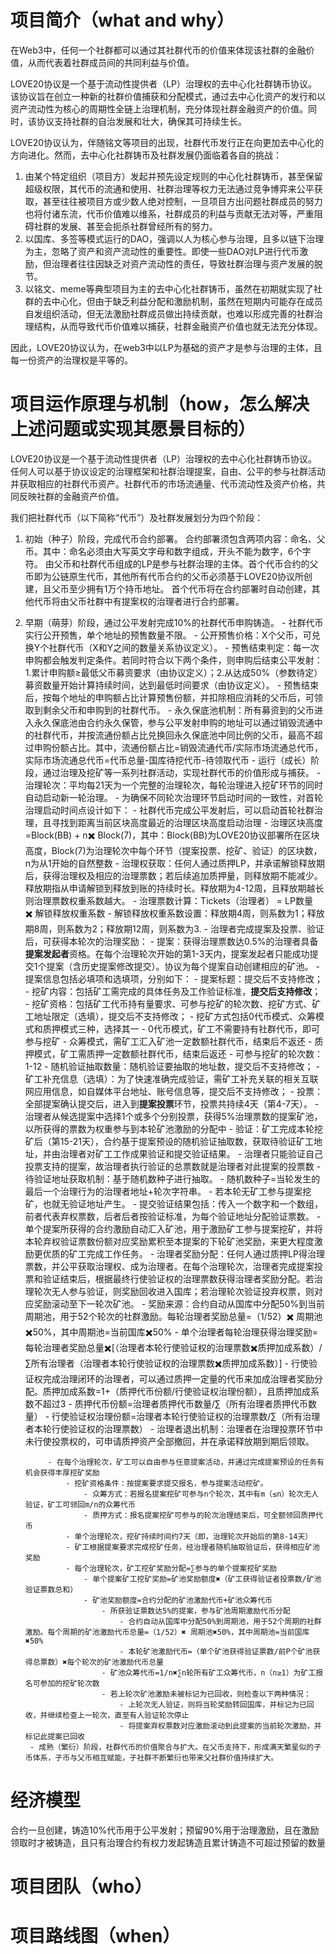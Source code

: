 # **项目简介（what and why）**
在Web3中，任何一个社群都可以通过其社群代币的价值来体现该社群的金融价值，从而代表着社群成员间的共同利益与价值。

LOVE20协议是一个基于流动性提供者（LP）治理权的去中心化社群铸币协议。该协议旨在创立一种新的社群价值捕获和分配模式，通过去中心化资产的发行和以资产流动性为核心的周期性全链上治理机制，充分体现社群金融资产的价值。同时，该协议支持社群的自治发展和壮大，确保其可持续生长。

LOVE20协议认为，伴随铭文等项目的出现，社群代币发行正在向更加去中心化的方向进化。然而，去中心化社群铸币及社群发展仍面临着各自的挑战：

1. 由某个特定组织（项目方）发起并预先设定规则的中心化社群铸币，甚至保留超级权限，其代币的流通和使用、社群治理等权力无法通过竞争博弈来公平获取，甚至往往被项目方或少数人绝对控制，一旦项目方出问题社群成员的努力也将付诸东流，代币价值难以维系，社群成员的利益与贡献无法对等，严重阻碍社群的发展、甚至会扼杀社群曾经所有的努力。
1. 以国库、多签等模式运行的DAO，强调以人为核心参与治理，且多以链下治理为主，忽略了资产和资产流动性的重要性。即使一些DAO对LP进行代币激励，但治理者往往因缺乏对资产流动性的责任，导致社群治理与资产发展的脱节。
1. 以铭文、meme等典型项目为主的去中心化社群铸币，虽然在初期就实现了社群的去中心化，但由于缺乏利益分配和激励机制，虽然在短期内可能存在成员自发组织活动，但无法激励社群成员做出持续贡献，也难以形成完善的社群治理结构，从而导致代币价值难以捕获，社群金融资产价值也就无法充分体现。

因此，LOVE20协议认为，在web3中以LP为基础的资产才是参与治理的主体，且每一份资产的治理权是平等的。

# **项目运作原理与机制（how，怎么解决上述问题或实现其愿景目标的）**
LOVE20协议是一个基于流动性提供者（LP）治理权的去中心化社群铸币协议。任何人可以基于协议设定的治理框架和社群治理提案，自由、公平的参与社群活动并获取相应的社群代币资产。社群代币的市场流通量、代币流动性及资产价格，共同反映社群的金融资产价值。

我们把社群代币（以下简称“代币”）及社群发展划分为四个阶段：

1. 初始（种子）阶段，完成代币合约部署。
    合约部署须包含两项内容：命名、父币。其中：命名必须由大写英文字母和数字组成，开头不能为数字，6个字符。
    由父币和社群代币组成的LP是参与社群治理的主体。首个代币合约的父币即为公链原生代币，其他所有代币合约的父币必须基于LOVE20协议所创建，且⽗币⾄少拥有1万个持币地址。
    首个代币将在合约部署时自动创建，其他代币将由父币社群中有提案权的治理者进行合约部署。
2. 早期（萌芽）阶段，通过公平发射完成10%的社群代币申购铸造。
            - 社群代币实行公开预售，单个地址的预售数量不限。
            - 公开预售价格：X个父币，可兑换Y个社群代币（X和Y之间的数量关系协议定义）。
            - 预售结束判定：每一次申购都会触发判定条件。若同时符合以下两个条件，则申购后结束公平发射：1.累计申购额≥最低父币募资要求（由协议定义）；2.从达成50%（参数待定）募资数量开始计算持续时间，达到最低时间要求（由协议定义）。
            - 预售结束后，按每个地址的申购额占比计算预售份额，并扣除相应消耗的父币后，可领取到剩余父币和申购到的社群代币。
            - 永久保底池机制：所有募资到的父币进入永久保底池由合约永久保管，参与公平发射申购的地址可以通过销毁流通中的社群代币，并按流通份额占比兑换回永久保底池中同比例的父币，最高不超过申购份额占比。其中，流通份额占比=销毁流通代币/实际市场流通总代币，实际市场流通总代币=代币总量-国库待挖代币-待领取代币
        - 运行（成长）阶段，通过治理及挖矿等一系列社群活动，实现社群代币的价值形成与捕获。
            - 治理轮次：平均每21天为一个完整的治理轮次，每轮治理进入挖矿环节的同时自动启动新一轮治理。
            - 为确保不同轮次治理环节启动时间的一致性，对首轮治理启动时间点设计如下：
                - 社群代币完成公平发射后，可以启动首轮社群治理，且寻找到距离当前区块高度最近的治理区块高度启动治理
                - 治理区块高度=Block(BB) + n✖️ Block(7)，其中：Block(BB)为LOVE20协议部署所在区块高度，Block(7)为治理轮次中每个环节（提案投票、挖矿、验证）的区块数，n为从1开始的自然整数
            - 治理权获取：任何人通过质押LP，并承诺解锁释放期后，获得治理权及相应的治理票数；若后续追加质押量，则释放期不能减少。释放期指从申请解锁到释放到账的持续时长。释放期为4-12周，且释放期越长则治理票数权重系数越大。
                - 治理票数计算：Tickets（治理者） = LP数量✖️ 解锁释放权重系数
                - 解锁释放权重系数设置：释放期4周，则系数为1；释放期8周，则系数为2；释放期12周，则系数为3.
            - 治理者完成提案及投票、验证后，可获得本轮次的治理奖励：
                - 提案：获得治理票数达0.5%的治理者具备**提案发起者**资格。在每个治理轮次开始的第1-3天内，提案发起者只能成功提交1个提案（含历史提案修改提交）。协议为每个提案自动创建相应的矿池。
                - 提案信息包括必填项和选填项，分别如下：
                    - 提案标题：提交后不支持修改；
                    - 挖矿内容：包括矿工需完成的具体任务及工作验证标准，**提交后支持修改**；
                    - 挖矿资格：包括矿工代币持有量要求、可参与挖矿的轮次数、挖矿方式、矿工地址限定（选填），提交后不支持修改；
                        - 挖矿方式包括0代币模式、众筹模式和质押模式三种，选择其一
                            - 0代币模式，矿工不需要持有社群代币，即可参与挖矿
                            - 众筹模式，需矿工汇入矿池一定数额社群代币，结束后不返还
                            - 质押模式，矿工需质押一定数额社群代币，结束后返还
                        - 可参与挖矿的轮次数：1-12
                    - 随机验证抽取数量：随机验证要抽取的地址数，提交后不支持修改；
                    - 矿工补充信息（选填）：为了快速准确完成验证，需矿工补充关联的相关互联网应用信息，如自媒体平台地址、账号信息等，提交后不支持修改；
                - 投票：全部提案确认提交后，进入到**提案投票**环节，投票共持续4天（第4-7天）。
                    - 治理者从候选提案中选择1个或多个分别投票，获得5%治理票数的提案矿池，以所获得的票数为权重参与到本轮矿池激励的分配中
                - 验证：矿工完成本轮挖矿后（第15-21天），合约基于提案预设的随机验证抽取数，获取待验证矿工地址，并由治理者对矿工工作成果验证和提交验证结果。
                    - 治理者只能验证自己投票支持的提案，故治理者执行验证的总票数就是治理者对此提案的投票数
                    - 待验证地址获取机制：基于随机数种⼦进行抽取。
                        - 随机数种子=当轮发生的最后⼀个治理⾏为的治理者地址+轮次字符串。
                        - 若本轮⽆矿⼯参与提案挖矿，也就⽆验证地址产⽣。
                    - 提交验证结果包括：传⼊⼀个数字和⼀个数组，前者代表弃权票数，后者后者按验证标准，为每个验证地址分配验证票数。
                    - 单个提案所获得的合约激励自动汇入矿池，用于激励矿工参与提案挖矿，并将本轮弃权验证票数份额对应奖励累积至本提案的下轮矿池奖励，来更大程度激励更优质的矿工完成工作任务。
                - 治理者奖励分配：任何人通过质押LP得治理票数，并公平获取治理权、成为治理者。在每个治理轮次，治理者完成提案投票和验证结束后，根据最终行使验证权的治理票数获得治理者奖励分配。若治理轮次无人参与验证，则奖励回收进入国库；若治理轮次验证投弃权票，则对应奖励滚动至下一轮次矿池。
                    - 奖励来源：合约自动从国库中分配50%到当前周期池，用于52个轮次的社群激励。每轮治理者奖励总量=（1/52）✖️ 周期池✖️50%，其中周期池=当前国库✖️50%
                    - 单个治理者每轮治理获得治理奖励=每轮治理者奖励总量✖️[（治理者本轮行使验证权的治理票数✖️质押加成系数）/∑所有治理者（治理者本轮行使验证权的治理票数✖️质押加成系数）]
                        - 行使验证权完成治理闭环的治理者，可以通过质押一定量的代币来加成治理者奖励分配。质押加成系数=1+（质押代币份额/行使验证权治理份额），且质押加成系数不超过3
                        - 质押代币份额=治理者质押代币数量/∑（所有治理者质押代币数量）
                        - 行使验证权治理份额=治理者本轮行使验证权的治理票数/∑（所有治理者本轮行使验证权的治理票数）
                - 治理者退出机制：治理者在治理投票环节中未⾏使投票权的，可申请质押资产全部撤回，并在承诺释放期到期后领取。
            
            - 在每个治理轮次，矿工可以自由参与任意提案活动，并通过完成提案预设的任务有机会获得丰厚挖矿奖励
                - 挖矿资格条件：按提案要求提交报名，参与提案活动挖矿。
                    - 众筹方式：若报名提案挖矿可参与n个轮次，其中有m（≤n）轮次⽆⼈验证，矿工可领回m/n的众筹代币
                    - 质押方式：报名提案挖矿可参与的轮次治理结束后，可全额领回质押代币
                - 单个治理轮次，挖矿持续时间约7天（即，治理轮次开始后的第8-14天）
                - 矿工根据提案要求完成挖矿任务，经治理者随机抽取验证后，获得相应矿池奖励
                - 每个治理轮次，矿工挖矿奖励分配=∑参与的单个提案挖矿奖励
                    - 单个提案矿工挖矿奖励=矿池奖励额度✖️（矿工获得验证者投票数/矿池验证票数总和）
                    - 矿池奖励额度=合约分配的矿池激励代币+矿池众筹代币
                        - 所获验证票数达5%的提案，参与矿池周期激励代币分配
                            - 合约自动从国库中分配50%到周期池，用于52个周期的社群激励。每个周期的矿池激励代币总量=（1/52）✖️ 周期池✖️50%，其中周期池=当前国库✖️50%
                            - 本轮矿池激励代币=（单个矿池获得验证票数/前P个矿池获得总票数）✖️每个轮次的矿池激励代币总量
                        - 矿池众筹代币=1/n✖️∑n轮所有矿工众筹代币，n（n≥1）为矿工报名可参加的挖矿轮次数
                        - 若上轮次矿池激励未被标记为已回收，则检查以下两种情况：
                            - 上轮次⽆⼈验证，则将当轮奖励转回国库，并标记为已回收，并继续检查上⼀轮次，直⾄有⼈验证轮次停⽌
                            - 将提案弃权票数对应激励滚动到此提案的当前轮次激励，并标记此提案已回收
        - 成熟（繁衍）阶段，社群代币的价值聚合与扩大。在父币支持下，形成满天繁星似的子币体系，子币与父币相互赋能，子社群不断繁衍也带来父社群价值持续扩大。
# **经济模型**
合约一旦创建，铸造10%代币用于公平发射；预留90%用于治理激励，且在激励领取时才被铸造，且只有治理合约有权力发起铸造且累计铸造不可超过预留的数量
# **项目团队（who）**
# **项目路线图（when）**
